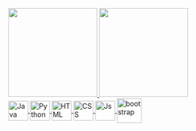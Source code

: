 <div>
 
  <a href="https://github.com/laura-lorrayne">
  <img height="180em" src="https://github-readme-stats.vercel.app/api?username=silvabento&show_icons=true&theme=radical&include_all_commits=true&count_private=true"/>
  <img height="180em" src="https://github-readme-stats.vercel.app/api/top-langs/?username=silvabento&layout=compact&langs_count=7&theme=radical"/>
   
</div>
 
<div style="display: inline_block">  
 
  <img align="center" alt="Java" width="40" src="https://img.icons8.com/color/480/java-coffee-cup-logo--v1.png" />
  <img align="center" alt="Python" width="40" src="https://img.icons8.com/color/512/python--v1.png" />
  <img align="center" alt="HTML" width="40" src="https://img.icons8.com/color/512/html-5--v1.png ">
  <img align="center" alt="CSS" width="40" src="https://img.icons8.com/color/512/css3.png "> 
  <img align="center" alt="Js" width="40" src="https://img.icons8.com/fluency/480/javascript.png ">
  <img align="center" alt="bootstrap" width="50" src="https://img.icons8.com/color/480/python--v1.png " />
      
</div>

 
 

